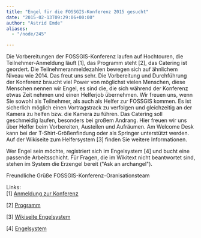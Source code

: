 ```yaml
---
title: "Engel für die FOSSGIS-Konferenz 2015 gesucht"
date: "2015-02-13T09:29:06+00:00"
author: "Astrid Emde"
aliases:
  - "/node/245"

---
```


<p>Die Vorbereitungen der FOSSGIS-Konferenz laufen auf Hochtouren, die Teilnehmer-Anmeldung läuft [1], das Programm steht [2], das Catering ist geordert. Die Teilnehmeranmeldezahlen bewegen sich auf ähnlichem Niveau wie 2014. Das freut uns sehr. Die Vorbereitung und Durchführung der Konferenz braucht viel Power von möglichst vielen Menschen, diese Menschen nennen wir Engel, es sind die, die sich während der Konferenz etwas Zeit nehmen und einen Helferjob übernehmen. Wir freuen uns, wenn Sie sowohl als Teilnehmer, als auch als Helfer zur FOSSGIS kommen. Es ist sicherlich möglich einen Vortragstrack zu verfolgen und gleichzeitig an der Kamera zu helfen bzw. die Kamera zu führen. Das Catering soll geschmeidig laufen, besonders bei großem Andrang. Hier freuen wir uns über Helfer beim Vorbereiten, Austeilen und Aufräumen. Am Welcome Desk kann bei der T-Shirt-Größenfindung oder als Springer unterstützt werden. Auf der Wikiseite zum Helfersystem [3] finden Sie weitere Informationen.</p>
<p>Wer Engel sein möchte, registriert sich im Engelsystem [4] und bucht eine passende Arbeitsschicht. Für Fragen, die im Wikitext nicht beantwortet sind, stehen im System die Erzengel bereit (&quot;Ask an archangel&quot;).</p>
<p>Freundliche Grüße FOSSGIS-Konferenz-Oranisationsteam</p>
<p>Links:<br />
	[1] <a class="external text" href="https://www.fossgis.de/konferenz/2015/anmeldung/" rel="nofollow" title="https://www.fossgis.de/konferenz/2015/anmeldung/">Anmeldung zur Konferenz</a></p>
<p>[2] <a class="external text" href="https://www.fossgis.de/konferenz/2015/programm/" rel="nofollow" title="https://www.fossgis.de/konferenz/2015/programm/">Programm</a></p>
<p>[3] <a class="external text" href="https://www.fossgis.de/wiki/Konferenz_2015/Helfer" rel="nofollow" title="https://www.fossgis.de/wiki/Konferenz_2015/Helfer">Wikiseite Engelsystem</a></p>
<p>[4] <a class="external text" href="http://helfer.fossgis.de/" rel="nofollow" title="http://helfer.fossgis.de/">Engelsystem</a></p>
<p><br />
	&nbsp;</p>
